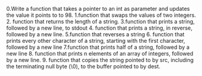 0.Write a function that takes a pointer to an int as parameter and updates the value it points to to 98.
1.function that swaps the values of two integers.
2. function that returns the length of a string.
3.function that prints a string, followed by a new line, to stdout
4. function that prints a string, in reverse, followed by a new line.
5.function that reverses a string
6. function that prints every other character of a string, starting with the first character, followed by a new line
7.function that prints half of a string, followed by a new line
8. function that prints n elements of an array of integers, followed by a new line.
9. function that copies the string pointed to by src, including the terminating null byte (\0), to the buffer pointed to by dest.